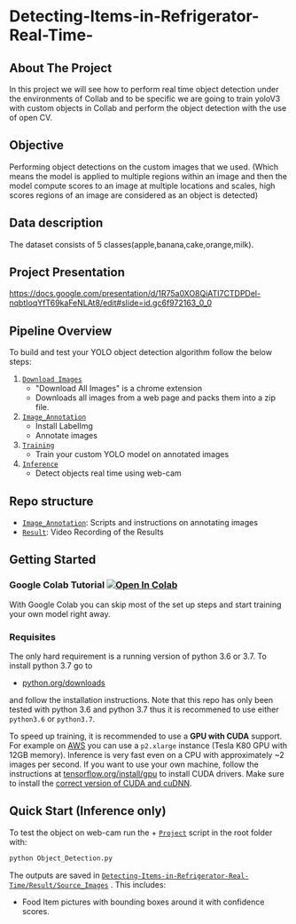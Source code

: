 # Detecting-Items-in-Refrigerator-Real-Time-

## About The Project
In this project we will see how to perform real time object detection under the environments of Collab and to be specific we are going to train yoloV3 with custom objects in Collab and perform the object detection with the use of open CV.

## Objective
Performing object detections on the custom images that we used. 
(Which means the model is applied to multiple regions within an image and then the model compute scores to an image at multiple locations and scales, high scores regions of an image are considered as an object is detected)

## Data description

The dataset consists of 5 classes(apple,banana,cake,orange,milk).

## Project Presentation
https://docs.google.com/presentation/d/1R75a0XO8QiATI7CTDPDel-nqbtIoqYfT69kaFeNLAt8/edit#slide=id.gc6f972163_0_0


## Pipeline Overview

To build and test your YOLO object detection algorithm follow the below steps:
 
 1. [`Download Images`](/1_Download_Images/)
	 - "Download All Images" is a chrome extension
	 - Downloads all images from a web page and packs them into a zip file.
 2. [`Image_Annotation`](/2_Image_Annotation/)
	 - Install LabelImg
	 - Annotate images
 3. [`Training`](/3_Training/)
 	- Train your custom YOLO model on annotated images 
 4. [`Inference`](/4_Inference/)
 	- Detect objects real time using web-cam
	
## Repo structure
+ [`Image_Annotation`](/Image_Annotation/): Scripts and instructions on annotating images
+ [`Result`](/Result/): Video Recording of the Results
 
## Getting Started

### Google Colab Tutorial <a href="https://colab.research.google.com/drive/10pyFNMAntR1CLol_rBtHda92MDu34yEQ?usp=sharing" target="_parent"><img src="https://colab.research.google.com/assets/colab-badge.svg" alt="Open In Colab"/></a>
With Google Colab you can skip most of the set up steps and start training your own model right away. 

### Requisites
The only hard requirement is a running version of python 3.6 or 3.7. To install python 3.7 go to 
- [python.org/downloads](https://www.python.org/downloads/release/python-376/) 

and follow the installation instructions. Note that this repo has only been tested with python 3.6 and python 3.7 thus it is recommened to use either `python3.6` or `python3.7`.

To speed up training, it is recommended to use a **GPU with CUDA** support. For example on [AWS](/2_Training/AWS/) you can use a `p2.xlarge` instance (Tesla K80 GPU with 12GB memory). Inference is very fast even on a CPU with approximately ~2 images per second. If you want to use your own machine, follow the instructions at [tensorflow.org/install/gpu](https://www.tensorflow.org/install/gpu) to install CUDA drivers. Make sure to install the [correct version of CUDA and cuDNN](https://www.tensorflow.org/install/source#linux). 

## Quick Start (Inference only)
To test the object on web-cam run the + [`Project`](/Project/) script in the root folder with:

```bash
python Object_Detection.py
```

The outputs are saved in [`Detecting-Items-in-Refrigerator-Real-Time/Result/Source_Images`](/Result) . This includes:
 - Food Item pictures with bounding boxes around it with confidence scores.
  

